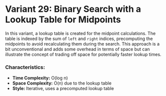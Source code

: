 # Variant 29: Binary Search with a Lookup Table for Midpoints

In this variant, a lookup table is created for the midpoint calculations. The table is indexed by the sum of `left` and `right` indices, precomputing the midpoints to avoid recalculating them during the search. This approach is a bit unconventional and adds some overhead in terms of space but can illustrate the concept of trading off space for potentially faster lookup times.

### Characteristics:
- **Time Complexity:** O(log n)
- **Space Complexity:** O(n) due to the lookup table
- **Style:** Iterative, uses a precomputed lookup table
